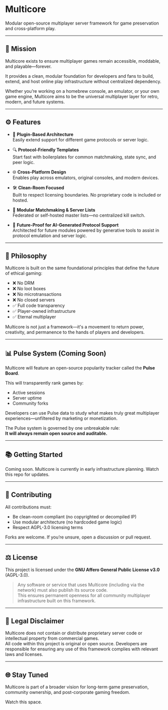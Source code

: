 # Multicore

Modular open-source multiplayer server framework for game preservation and cross-platform play.

---

## 🎯 Mission

Multicore exists to ensure multiplayer games remain accessible, moddable, and playable—forever.

It provides a clean, modular foundation for developers and fans to build, extend, and host online play infrastructure without centralized dependency.

Whether you’re working on a homebrew console, an emulator, or your own game engine, Multicore aims to be the universal multiplayer layer for retro, modern, and future systems.

---

## ⚙️ Features

- 🔌 **Plugin-Based Architecture**  
  Easily extend support for different game protocols or server logic.

- 🔍 **Protocol-Friendly Templates**  
  Start fast with boilerplates for common matchmaking, state sync, and peer logic.

- 🌐 **Cross-Platform Design**  
  Enables play across emulators, original consoles, and modern devices.

- 🛠️ **Clean-Room Focused**  
  Built to respect licensing boundaries. No proprietary code is included or hosted.

- 🔄 **Modular Matchmaking & Server Lists**  
  Federated or self-hosted master lists—no centralized kill switch.

- 🧱 **Future-Proof for AI-Generated Protocol Support**  
  Architected for future modules powered by generative tools to assist in protocol emulation and server logic.

---

## 🧠 Philosophy

Multicore is built on the same foundational principles that define the future of ethical gaming:

- ❌ No DRM  
- ❌ No loot boxes  
- ❌ No microtransactions  
- ❌ No closed servers  
- ✅ Full code transparency  
- ✅ Player-owned infrastructure  
- ✅ Eternal multiplayer

Multicore is not just a framework—it's a movement to return power, creativity, and permanence to the hands of players and developers.

---

## 📊 Pulse System (Coming Soon)

Multicore will feature an open-source popularity tracker called the **Pulse Board**.

This will transparently rank games by:
- Active sessions
- Server uptime
- Community forks

Developers can use Pulse data to study what makes truly great multiplayer experiences—unfiltered by marketing or monetization.

The Pulse system is governed by one unbreakable rule:  
**It will always remain open source and auditable.**

---

## 📚 Getting Started

Coming soon. Multicore is currently in early infrastructure planning. Watch this repo for updates.

---

## 🤝 Contributing

All contributions must:
- Be clean-room compliant (no copyrighted or decompiled IP)
- Use modular architecture (no hardcoded game logic)
- Respect AGPL-3.0 licensing terms

Forks are welcome. If you’re unsure, open a discussion or pull request.

---

## ⚖️ License

This project is licensed under the **GNU Affero General Public License v3.0** (AGPL-3.0).

> Any software or service that uses Multicore (including via the network) must also publish its source code.  
> This ensures permanent openness for all community multiplayer infrastructure built on this framework.

---

## 🚫 Legal Disclaimer

Multicore does not contain or distribute proprietary server code or intellectual property from commercial games.  
All code within this project is original or open source. Developers are responsible for ensuring any use of this framework complies with relevant laws and licenses.

---

## 🌐 Stay Tuned

Multicore is part of a broader vision for long-term game preservation, community ownership, and post-corporate gaming freedom.  

Watch this space.

